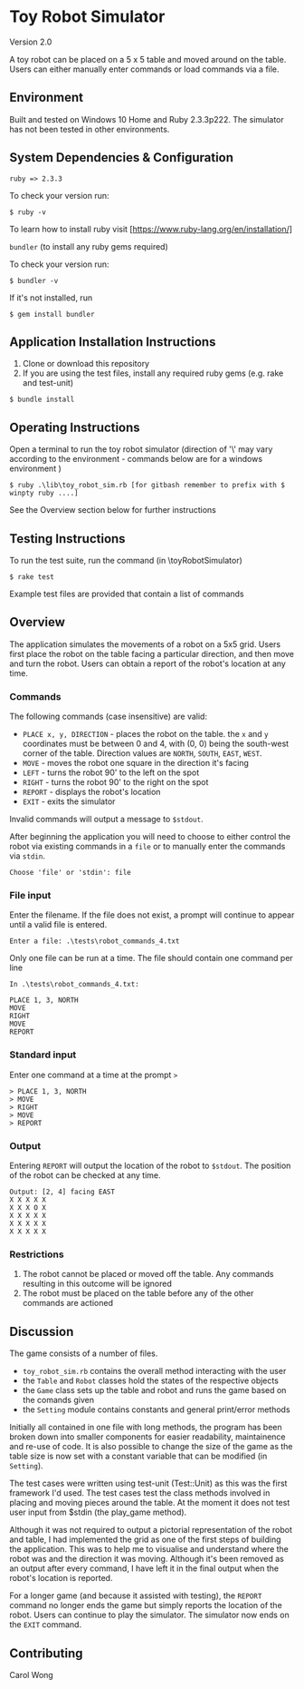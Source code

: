 # Toy Robot Simulator
Version 2.0

A toy robot can be placed on a 5 x 5 table and moved around on the table. Users can either manually enter commands or load commands via a file. 

## Environment
Built and tested on Windows 10 Home and Ruby 2.3.3p222. The simulator has not been tested in other environments.

## System Dependencies & Configuration
`ruby => 2.3.3`

To check your version run: 

```
$ ruby -v
```

To learn how to install ruby visit [https://www.ruby-lang.org/en/installation/]

`bundler` (to install any ruby gems required)

To check your version run: 

```
$ bundler -v
```

If it's not installed, run 

```
$ gem install bundler
```

## Application Installation Instructions
1. Clone or download this repository
2. If you are using the test files, install any required ruby gems (e.g. rake and test-unit)

```
$ bundle install
```

## Operating Instructions

Open a terminal to run the toy robot simulator (direction of '\\' may vary according to the environment - commands below are for a windows environment )

```
$ ruby .\lib\toy_robot_sim.rb [for gitbash remember to prefix with $ winpty ruby ....]
```

See the Overview section below for further instructions


## Testing Instructions

To run the test suite, run the command (in \toyRobotSimulator)

```
$ rake test
```

Example test files are provided that contain a list of commands

## Overview

The application simulates the movements of a robot on a 5x5 grid. Users first place the robot on the table facing a particular direction, and then move and turn the robot.  Users can obtain a report of the robot's location at any time.

### Commands  

The following commands (case insensitive) are valid:

* `PLACE x, y, DIRECTION` - places the robot on the table. the `x` and `y` coordinates must be between 0 and 4, with (0, 0) being the south-west corner of the table. Direction values are `NORTH`, `SOUTH`, `EAST`, `WEST`. 
* `MOVE` - moves the robot one square in the direction it's facing
* `LEFT` - turns the robot 90' to the left on the spot
* `RIGHT` - turns the robot 90' to the right on the spot
* `REPORT` - displays the robot's location
* `EXIT` - exits the simulator

Invalid commands will output a message to `$stdout`.

After beginning the application you will need to choose to either control the robot via existing commands in a `file` or to manually enter the commands via `stdin`.

```
Choose 'file' or 'stdin': file
```

### File input
Enter the filename. If the file does not exist, a prompt will continue to appear until a valid file is entered. 

```
Enter a file: .\tests\robot_commands_4.txt
``` 

Only one file can be run at a time.
The file should contain one command per line

```
In .\tests\robot_commands_4.txt:

PLACE 1, 3, NORTH
MOVE
RIGHT
MOVE
REPORT
```

### Standard input
Enter one command at a time at the prompt `>`

```
> PLACE 1, 3, NORTH
> MOVE
> RIGHT
> MOVE
> REPORT
```
### Output
Entering `REPORT` will output the location of the robot to `$stdout`. The position of the robot can be checked at any time.

```
Output: [2, 4] facing EAST
X X X X X
X X X O X
X X X X X
X X X X X
X X X X X
```

### Restrictions
1. The robot cannot be placed or moved off the table. Any commands resulting in this outcome will be ignored
2. The robot must be placed on the table before any of the other commands are actioned

## Discussion
The game consists of a number of files. 
* `toy_robot_sim.rb` contains the overall method interacting with the user
* the `Table` and `Robot` classes hold the states of the respective objects
* the `Game` class sets up the table and robot and runs the game based on the comands given   
* the `Setting` module contains constants and general print/error methods 

Initially all contained in one file with long methods, the program has been broken down into smaller components for easier readability, maintainence and re-use of code. It is also possible to change the size of the game as the table size is now set with a constant variable that can be modified (in `Setting`).

The test cases were written using test-unit (Test::Unit) as this was the first framework I'd used. The test cases test the class methods involved in placing and moving pieces around the table. At the moment it does not test user input from $stdin (the play_game method).

Although it was not required to output a pictorial representation of the robot and table, I had implemented the grid as one of the first steps of building the application. This was to help me to visualise and understand where the robot was and the direction it was moving. Although it's been removed as an output after every command, I have left it in the final output when the robot's location is reported.

For a longer game (and because it assisted with testing), the `REPORT` command no longer ends the game but simply reports the location of the robot. Users can continue to play the simulator. The simulator now ends on the `EXIT` command.

## Contributing
Carol Wong
